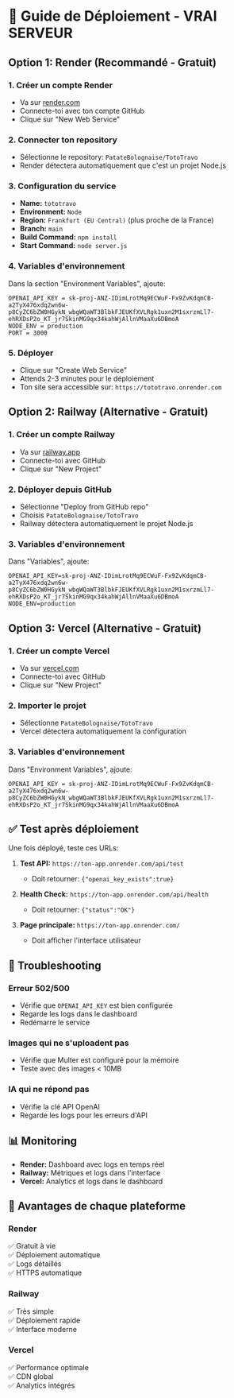 # 🚀 Guide de Déploiement - VRAI SERVEUR

## Option 1: Render (Recommandé - Gratuit)

### 1. Créer un compte Render
- Va sur [render.com](https://render.com)
- Connecte-toi avec ton compte GitHub
- Clique sur "New Web Service"

### 2. Connecter ton repository
- Sélectionne le repository: `PatateBolognaise/TotoTravo`
- Render détectera automatiquement que c'est un projet Node.js

### 3. Configuration du service
- **Name:** `tototravo`
- **Environment:** `Node`
- **Region:** `Frankfurt (EU Central)` (plus proche de la France)
- **Branch:** `main`
- **Build Command:** `npm install`
- **Start Command:** `node server.js`

### 4. Variables d'environnement
Dans la section "Environment Variables", ajoute:

```
OPENAI_API_KEY = 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
NODE_ENV = production
PORT = 3000
```

### 5. Déployer
- Clique sur "Create Web Service"
- Attends 2-3 minutes pour le déploiement
- Ton site sera accessible sur: `https://tototravo.onrender.com`

## Option 2: Railway (Alternative - Gratuit)

### 1. Créer un compte Railway
- Va sur [railway.app](https://railway.app)
- Connecte-toi avec GitHub
- Clique sur "New Project"

### 2. Déployer depuis GitHub
- Sélectionne "Deploy from GitHub repo"
- Choisis `PatateBolognaise/TotoTravo`
- Railway détectera automatiquement le projet Node.js

### 3. Variables d'environnement
Dans "Variables", ajoute:
```
OPENAI_API_KEY=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
NODE_ENV=production
```

## Option 3: Vercel (Alternative - Gratuit)

### 1. Créer un compte Vercel
- Va sur [vercel.com](https://vercel.com)
- Connecte-toi avec GitHub
- Clique sur "New Project"

### 2. Importer le projet
- Sélectionne `PatateBolognaise/TotoTravo`
- Vercel détectera automatiquement la configuration

### 3. Variables d'environnement
Dans "Environment Variables", ajoute:
```
OPENAI_API_KEY = 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
```

## ✅ Test après déploiement

Une fois déployé, teste ces URLs:

1. **Test API:** `https://ton-app.onrender.com/api/test`
   - Doit retourner: `{"openai_key_exists":true}`

2. **Health Check:** `https://ton-app.onrender.com/api/health`
   - Doit retourner: `{"status":"OK"}`

3. **Page principale:** `https://ton-app.onrender.com/`
   - Doit afficher l'interface utilisateur

## 🔧 Troubleshooting

### Erreur 502/500
- Vérifie que `OPENAI_API_KEY` est bien configurée
- Regarde les logs dans le dashboard
- Redémarre le service

### Images qui ne s'uploadent pas
- Vérifie que Multer est configuré pour la mémoire
- Teste avec des images < 10MB

### IA qui ne répond pas
- Vérifie la clé API OpenAI
- Regarde les logs pour les erreurs d'API

## 📊 Monitoring

- **Render:** Dashboard avec logs en temps réel
- **Railway:** Métriques et logs dans l'interface
- **Vercel:** Analytics et logs dans le dashboard

## 🎯 Avantages de chaque plateforme

### Render
✅ Gratuit à vie  
✅ Déploiement automatique  
✅ Logs détaillés  
✅ HTTPS automatique  

### Railway
✅ Très simple  
✅ Déploiement rapide  
✅ Interface moderne  

### Vercel
✅ Performance optimale  
✅ CDN global  
✅ Analytics intégrés
